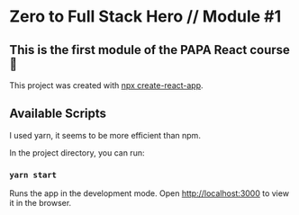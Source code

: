 # Zero to Full Stack Hero // Module #1

## This is the first module of the PAPA React course 🚀

This project was created with [npx create-react-app](https://github.com/facebook/create-react-app).

## Available Scripts

I used yarn, it seems to be more efficient than npm.

In the project directory, you can run:

### `yarn start`

Runs the app in the development mode.
Open [http://localhost:3000](http://localhost:3000) to view it in the browser.
